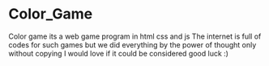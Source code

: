 # Color_Game
Color game its a web game program in html css and js
The internet is full of codes for such games but we did everything by the power of thought only without copying I would love if it could be considered
good luck :)
